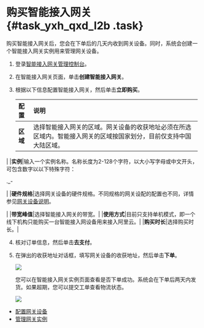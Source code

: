 # 购买智能接入网关 {#task_yxh_qxd_l2b .task}

购买智能接入网关后，您会在下单后的几天内收到网关设备。同时，系统会创建一个智能接入网关实例用来管理网关设备。

1.  登录[智能接入网关管理控制台](https://smartag.console.aliyun.com)。 
2.  在智能接入网关页面，单击**创建智能接入网关**。 
3.  根据以下信息配置智能接入网关，然后单击**立即购买**。 

    |配置|说明|
    |:-|:-|
    |**区域**|选择智能接入网关的区域。网关设备的收获地址必须在所选区域内。智能接入网关的区域按国家划分，目前仅支持中国大陆区域。

|
    |**实例**|输入一个实例名称。名称长度为2-128个字符，以大小写字母或中文开头，可包含数字以以下特殊字符：

.\_-

|
    |**硬件规格**|选择网关设备的硬件规格。不同规格的网关设配的配置也不同，详情参见[网关设备说明](cn.zh-CN/用户指南/配置网关设备/网关设备说明.md#)。

|
    |**带宽峰值**|选择智能接入网关的带宽。|
    |**使用方式**|目前只支持单机模式，即一个线下机构只能购买一台智能接入网设备用来接入阿里云。|
    |**购买时长**|选择购买时长。|

4.  核对订单信息，然后单击**去支付**。 
5.  在弹出的收获地址对话框，填写网关设备的收获地址，然后单击**下单**。 

    ![](http://static-aliyun-doc.oss-cn-hangzhou.aliyuncs.com/assets/img/15524/7030_zh-CN.png)

    您可以在智能接入网关实例页面查看是否下单成功。系统会在下单后两天内发货。如果超期，您可以提交工单查看物流状态。

    ![](http://static-aliyun-doc.oss-cn-hangzhou.aliyuncs.com/assets/img/15524/7040_zh-CN.png)


-   [配置网关设备](cn.zh-CN/用户指南/配置网关设备/配置网关设备.md#)
-   [管理网关实例](cn.zh-CN/用户指南/管理网关实例.md#)

